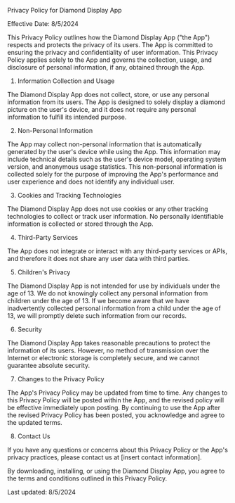 Privacy Policy for Diamond Display App

Effective Date: 8/5/2024

This Privacy Policy outlines how the Diamond Display App ("the App") respects and protects the privacy of its users. The App is committed to ensuring the privacy and confidentiality of user information. This Privacy Policy applies solely to the App and governs the collection, usage, and disclosure of personal information, if any, obtained through the App.

1. Information Collection and Usage

The Diamond Display App does not collect, store, or use any personal information from its users. The App is designed to solely display a diamond picture on the user's device, and it does not require any personal information to fulfill its intended purpose.

2. Non-Personal Information

The App may collect non-personal information that is automatically generated by the user's device while using the App. This information may include technical details such as the user's device model, operating system version, and anonymous usage statistics. This non-personal information is collected solely for the purpose of improving the App's performance and user experience and does not identify any individual user.

3. Cookies and Tracking Technologies

The Diamond Display App does not use cookies or any other tracking technologies to collect or track user information. No personally identifiable information is collected or stored through the App.

4. Third-Party Services

The App does not integrate or interact with any third-party services or APIs, and therefore it does not share any user data with third parties.

5. Children's Privacy

The Diamond Display App is not intended for use by individuals under the age of 13. We do not knowingly collect any personal information from children under the age of 13. If we become aware that we have inadvertently collected personal information from a child under the age of 13, we will promptly delete such information from our records.

6. Security

The Diamond Display App takes reasonable precautions to protect the information of its users. However, no method of transmission over the Internet or electronic storage is completely secure, and we cannot guarantee absolute security.

7. Changes to the Privacy Policy

The App's Privacy Policy may be updated from time to time. Any changes to this Privacy Policy will be posted within the App, and the revised policy will be effective immediately upon posting. By continuing to use the App after the revised Privacy Policy has been posted, you acknowledge and agree to the updated terms.

8. Contact Us

If you have any questions or concerns about this Privacy Policy or the App's privacy practices, please contact us at [insert contact information].

By downloading, installing, or using the Diamond Display App, you agree to the terms and conditions outlined in this Privacy Policy.

Last updated: 8/5/2024
